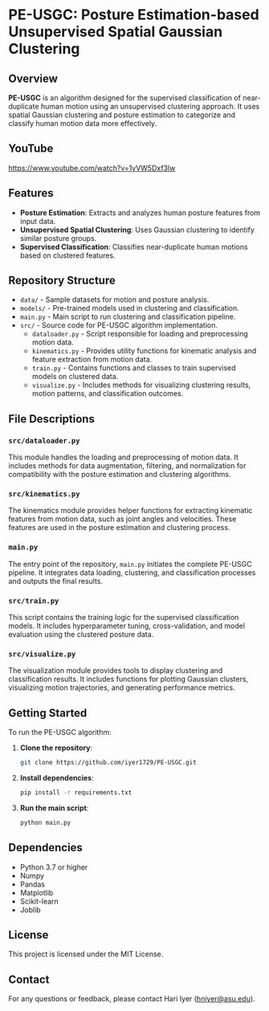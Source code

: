 # PE-USGC: Posture Estimation-based Unsupervised Spatial Gaussian Clustering

## Overview
**PE-USGC** is an algorithm designed for the supervised classification of near-duplicate human motion using an unsupervised clustering approach. It uses spatial Gaussian clustering and posture estimation to categorize and classify human motion data more effectively.

## YouTube
https://www.youtube.com/watch?v=1yVW5Dxf3lw

## Features
- **Posture Estimation**: Extracts and analyzes human posture features from input data.
- **Unsupervised Spatial Clustering**: Uses Gaussian clustering to identify similar posture groups.
- **Supervised Classification**: Classifies near-duplicate human motions based on clustered features.

## Repository Structure
- `data/` - Sample datasets for motion and posture analysis.
- `models/` - Pre-trained models used in clustering and classification.
- `main.py` - Main script to run clustering and classification pipeline.
- `src/` - Source code for PE-USGC algorithm implementation.
  - `dataloader.py` - Script responsible for loading and preprocessing motion data.
  - `kinematics.py` - Provides utility functions for kinematic analysis and feature extraction from motion data.
  - `train.py` - Contains functions and classes to train supervised models on clustered data.
  - `visualize.py` - Includes methods for visualizing clustering results, motion patterns, and classification outcomes.

## File Descriptions
### `src/dataloader.py`
This module handles the loading and preprocessing of motion data. It includes methods for data augmentation, filtering, and normalization for compatibility with the posture estimation and clustering algorithms.

### `src/kinematics.py`
The kinematics module provides helper functions for extracting kinematic features from motion data, such as joint angles and velocities. These features are used in the posture estimation and clustering process.

### `main.py`
The entry point of the repository, `main.py` initiates the complete PE-USGC pipeline. It integrates data loading, clustering, and classification processes and outputs the final results.

### `src/train.py`
This script contains the training logic for the supervised classification models. It includes hyperparameter tuning, cross-validation, and model evaluation using the clustered posture data.

### `src/visualize.py`
The visualization module provides tools to display clustering and classification results. It includes functions for plotting Gaussian clusters, visualizing motion trajectories, and generating performance metrics.

## Getting Started
To run the PE-USGC algorithm:

1. **Clone the repository**:
    ```bash
    git clone https://github.com/iyer1729/PE-USGC.git
    ```
2. **Install dependencies**:
    ```bash
    pip install -r requirements.txt
    ```
3. **Run the main script**:
    ```bash
    python main.py
    ```

## Dependencies
- Python 3.7 or higher
- Numpy
- Pandas
- Matplotlib
- Scikit-learn
- Joblib

## License
This project is licensed under the MIT License.

## Contact
For any questions or feedback, please contact Hari Iyer (hniyer@asu.edu).
